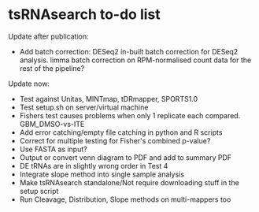 # tsRNAsearch to-do list

Update after publication:
* Add batch correction: DESeq2 in-built batch correction for DESeq2 analysis. limma batch correction on RPM-normalised count data for the rest of the pipeline?

Update now:
* Test against Unitas, MINTmap, tDRmapper, SPORTS1.0
* Test setup.sh on server/virtual machine
* Fishers test causes problems when only 1 replicate each compared. GBM_DMSO-vs-ITE
* Add error catching/empty file catching in python and R scripts
* Correct for multiple testing for Fisher's combined p-value?
* Use FASTA as input?
* Output or convert venn diagram to PDF and add to summary PDF
* DE tRNAs are in slightly wrong order in Test 4
* Integrate slope method into single sample analysis
* Make tsRNAsearch standalone/Not require downloading stuff in the setup script
* Run Cleavage, Distribution, Slope methods on multi-mappers too
